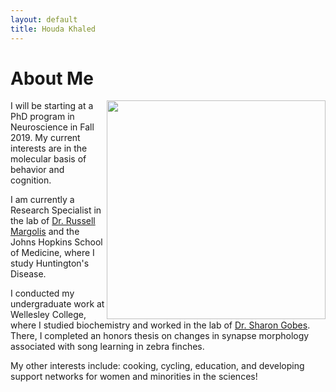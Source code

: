 ```yaml
---
layout: default
title: Houda Khaled
---
```


<div class="post">
	<h1 class="pageTitle">About Me</h1>
	<img src="{{ '/assets/img/me.jpg' | prepend: site.baseurl }}" alt="" width="350" align="right">
	<p class="intro">I will be starting at a PhD program in Neuroscience in Fall 2019. My current interests are in the molecular basis of behavior and cognition.</p>
	<p>I am currently a Research Specialist in the lab of <a href="https://www.hopkinsmedicine.org/profiles/results/directory/profile/0004876/russell-margolis">Dr. Russell Margolis</a> and the Johns Hopkins School of Medicine, where I study Huntington's Disease.</p>
	<p>I conducted my undergraduate work at Wellesley College, where I studied biochemistry and worked in the lab of <a href="http://academics.wellesley.edu/Neuroscience/gobes/home.html">Dr. Sharon Gobes</a>. There, I completed an honors thesis on changes in synapse morphology associated with song learning in zebra finches.</p>
	<p>My other interests include: cooking, cycling, education, and developing support networks for women and minorities in the sciences!</p>

</div>
